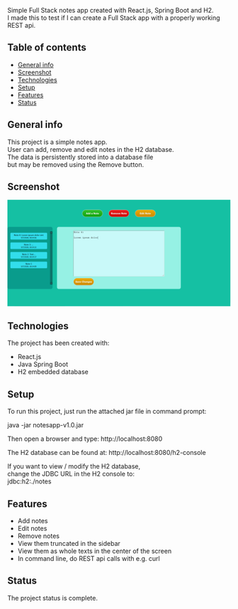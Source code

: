Simple Full Stack notes app created with React.js, Spring Boot and H2.<br/> 
I made this to test if I can create a Full Stack app with a properly working REST api.

## Table of contents
* [General info](#general-info)
* [Screenshot](#screenshot)
* [Technologies](#technologies)
* [Setup](#setup)
* [Features](#features)
* [Status](#status)

## General info
This project is a simple notes app.<br/>
User can add, remove and edit notes in the H2 database.<br/>
The data is persistently stored into a database file<br/>
but may be removed using the Remove button.

## Screenshot

![notesapp](notesapp.png)

## Technologies
The project has been created with:
* React.js
* Java Spring Boot
* H2 embedded database
	
## Setup
To run this project, just run the attached jar file in command prompt:

java -jar notesapp-v1.0.jar

Then open a browser and type:
http://localhost:8080

The H2 database can be found at:
http://localhost:8080/h2-console

If you want to view / modify the H2 database,<br/>
change the JDBC URL in the H2 console to:<br/>
jdbc:h2:./notes

## Features

- Add notes
- Edit notes
- Remove notes
- View them truncated in the sidebar
- View them as whole texts in the center of the screen
- In command line, do REST api calls with e.g. curl

## Status

The project status is complete.
